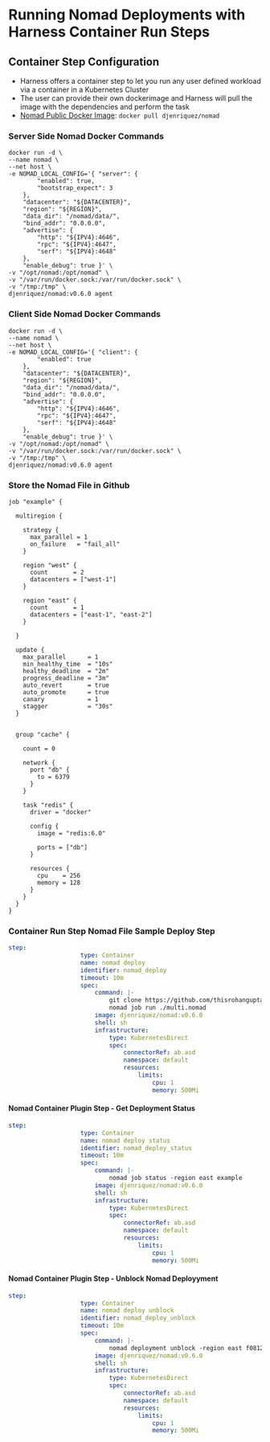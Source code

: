 # Running Nomad Deployments with Harness Container Run Steps

## Container Step Configuration

- Harness offers a container step to let you run any user defined workload via a container in a Kubernetes Cluster
- The user can provide their own dockerimage and Harness will pull the image with the dependencies and perform the task
- [Nomad Public Docker Image](https://hub.docker.com/r/djenriquez/nomad): `docker pull djenriquez/nomad`

### Server Side Nomad Docker Commands

```SHELL
docker run -d \
--name nomad \
--net host \
-e NOMAD_LOCAL_CONFIG='{ "server": {
        "enabled": true,
        "bootstrap_expect": 3
    },
    "datacenter": "${DATACENTER}",
    "region": "${REGION}",
    "data_dir": "/nomad/data/",
    "bind_addr": "0.0.0.0",
    "advertise": {
        "http": "${IPV4}:4646",
        "rpc": "${IPV4}:4647",
        "serf": "${IPV4}:4648"
    },
    "enable_debug": true }' \
-v "/opt/nomad:/opt/nomad" \
-v "/var/run/docker.sock:/var/run/docker.sock" \
-v "/tmp:/tmp" \
djenriquez/nomad:v0.6.0 agent
```

### Client Side Nomad Docker Commands

```SHELL
docker run -d \
--name nomad \
--net host \
-e NOMAD_LOCAL_CONFIG='{ "client": {
        "enabled": true
    },
    "datacenter": "${DATACENTER}",
    "region": "${REGION}",
    "data_dir": "/nomad/data/",
    "bind_addr": "0.0.0.0",
    "advertise": {
        "http": "${IPV4}:4646",
        "rpc": "${IPV4}:4647",
        "serf": "${IPV4}:4648"
    },
    "enable_debug": true }' \
-v "/opt/nomad:/opt/nomad" \
-v "/var/run/docker.sock:/var/run/docker.sock" \
-v "/tmp:/tmp" \
djenriquez/nomad:v0.6.0 agent
```

### Store the Nomad File in Github

```nomad
job "example" {

  multiregion {

    strategy {
      max_parallel = 1
      on_failure   = "fail_all"
    }

    region "west" {
      count       = 2
      datacenters = ["west-1"]
    }

    region "east" {
      count       = 1
      datacenters = ["east-1", "east-2"]
    }

  }

  update {
    max_parallel      = 1
    min_healthy_time  = "10s"
    healthy_deadline  = "2m"
    progress_deadline = "3m"
    auto_revert       = true
    auto_promote      = true
    canary            = 1
    stagger           = "30s"
  }


  group "cache" {

    count = 0

    network {
      port "db" {
        to = 6379
      }
    }

    task "redis" {
      driver = "docker"

      config {
        image = "redis:6.0"

        ports = ["db"]
      }

      resources {
        cpu    = 256
        memory = 128
      }
    }
  }
}
```

### Container Run Step Nomad File Sample Deploy Step

```YAML
step:
                    type: Container
                    name: nomad deploy
                    identifier: nomad_deploy
                    timeout: 10m
                    spec:
                        command: |-
                            git clone https://github.com/thisrohangupta/nomadSample.git
                            nomad job run ./multi.nomad
                        image: djenriquez/nomad:v0.6.0
                        shell: sh
                        infrastructure: 
                            type: KubernetesDirect
                            spec:
                                connectorRef: ab.asd
                                namespace: default
                                resources:
                                    limits:
                                        cpu: 1
                                        memory: 500Mi
```

#### Nomad Container Plugin Step - Get Deployment Status

```YAML
step:
                    type: Container
                    name: nomad deploy status
                    identifier: nomad_deploy_status
                    timeout: 10m
                    spec:
                        command: |-
                            nomad job status -region east example
                        image: djenriquez/nomad:v0.6.0
                        shell: sh
                        infrastructure: 
                            type: KubernetesDirect
                            spec:
                                connectorRef: ab.asd
                                namespace: default
                                resources:
                                    limits:
                                        cpu: 1
                                        memory: 500Mi
```


#### Nomad Container Plugin Step - Unblock Nomad Deployyment

```YAML
step:
                    type: Container
                    name: nomad deploy unblock
                    identifier: nomad_deploy_unblock
                    timeout: 10m
                    spec:
                        command: |-
                            nomad deployment unblock -region east f08122e5
                        image: djenriquez/nomad:v0.6.0
                        shell: sh
                        infrastructure: 
                            type: KubernetesDirect
                            spec:
                                connectorRef: ab.asd
                                namespace: default
                                resources:
                                    limits:
                                        cpu: 1
                                        memory: 500Mi
```

